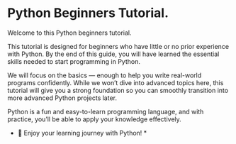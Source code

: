 # Python Beginners Tutorial.

Welcome to this Python beginners tutorial.

This tutorial is designed for beginners who have little or no prior experience with Python. By the end of this guide, you will have learned the essential skills needed to start programming in Python.

We will focus on the basics — enough to help you write real-world programs confidently. While we won’t dive into advanced topics here, this tutorial will give you a strong foundation so you can smoothly transition into more advanced Python projects later.

Python is a fun and easy-to-learn programming language, and with practice, you’ll be able to apply your knowledge effectively.
* 🚀 Enjoy your learning journey with Python! *

